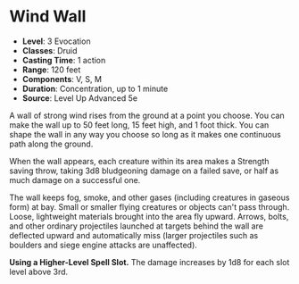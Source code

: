 # Wind Wall

- **Level**: 3 Evocation
- **Classes**: Druid
- **Casting Time**: 1 action
- **Range**: 120 feet
- **Components**: V, S, M
- **Duration**: Concentration, up to 1 minute
- **Source**: Level Up Advanced 5e

A wall of strong wind rises from the ground at a point you choose. You can make the wall up to 50 feet long, 15 feet high, and 1 foot thick. You can shape the wall in any way you choose so long as it makes one continuous path along the ground.

When the wall appears, each creature within its area makes a Strength saving throw, taking 3d8 bludgeoning damage on a failed save, or half as much damage on a successful one.

The wall keeps fog, smoke, and other gases (including creatures in gaseous form) at bay. Small or smaller flying creatures or objects can't pass through. Loose, lightweight materials brought into the area fly upward. Arrows, bolts, and other ordinary projectiles launched at targets behind the wall are deflected upward and automatically miss (larger projectiles such as boulders and siege engine attacks are unaffected).

**Using a Higher-Level Spell Slot.** The damage increases by 1d8 for each slot level above 3rd.
